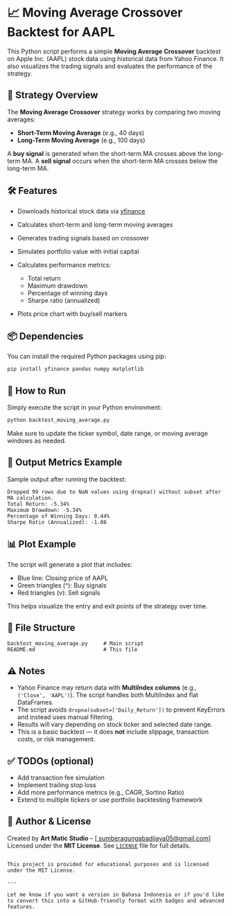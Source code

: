# 📈 Moving Average Crossover Backtest for AAPL

This Python script performs a simple **Moving Average Crossover** backtest on Apple Inc. (AAPL) stock data using historical data from Yahoo Finance. It also visualizes the trading signals and evaluates the performance of the strategy.

## 🧠 Strategy Overview

The **Moving Average Crossover** strategy works by comparing two moving averages:

* **Short-Term Moving Average** (e.g., 40 days)
* **Long-Term Moving Average** (e.g., 100 days)

A **buy signal** is generated when the short-term MA crosses above the long-term MA.
A **sell signal** occurs when the short-term MA crosses below the long-term MA.

## 🛠 Features

* Downloads historical stock data via [yfinance](https://pypi.org/project/yfinance/)
* Calculates short-term and long-term moving averages
* Generates trading signals based on crossover
* Simulates portfolio value with initial capital
* Calculates performance metrics:

  * Total return
  * Maximum drawdown
  * Percentage of winning days
  * Sharpe ratio (annualized)
* Plots price chart with buy/sell markers

## 📦 Dependencies

You can install the required Python packages using pip:

```bash
pip install yfinance pandas numpy matplotlib
```

## 🚀 How to Run

Simply execute the script in your Python environment:

```bash
python backtest_moving_average.py
```

Make sure to update the ticker symbol, date range, or moving average windows as needed.

## 🧾 Output Metrics Example

Sample output after running the backtest:

```
Dropped 99 rows due to NaN values using dropna() without subset after MA calculation.
Total Return: -5.34%
Maximum Drawdown: -5.34%
Percentage of Winning Days: 0.44%
Sharpe Ratio (Annualized): -1.08
```

## 📊 Plot Example

The script will generate a plot that includes:

* Blue line: Closing price of AAPL
* Green triangles (^): Buy signals
* Red triangles (v): Sell signals

This helps visualize the entry and exit points of the strategy over time.

## 📁 File Structure

```
backtest_moving_average.py     # Main script
README.md                      # This file
```

## ⚠️ Notes

* Yahoo Finance may return data with **MultiIndex columns** (e.g., `('Close', 'AAPL')`). The script handles both MultiIndex and flat DataFrames.
* The script avoids `dropna(subset=['Daily_Return'])` to prevent KeyErrors and instead uses manual filtering.
* Results will vary depending on stock ticker and selected date range.
* This is a basic backtest — it does **not** include slippage, transaction costs, or risk management.

## ✅ TODOs (optional)

* Add transaction fee simulation
* Implement trailing stop loss
* Add more performance metrics (e.g., CAGR, Sortino Ratio)
* Extend to multiple tickers or use portfolio backtesting framework

## 📅 Author & License

Created by **Art Matic Studio** – \[[ sumberagungabadijaya05@gmail.com]( mina120trf@gmail.com)]
Licensed under the **MIT License**. See [`LICENSE`](./LICENSE) file for full details.

```

This project is provided for educational purposes and is licensed under the MIT License.

---

Let me know if you want a version in Bahasa Indonesia or if you'd like to convert this into a GitHub-friendly format with badges and advanced features.

